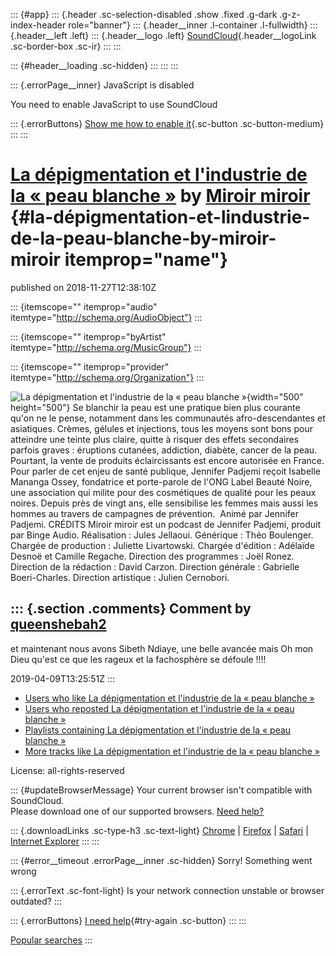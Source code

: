 ::: {#app}
::: {.header .sc-selection-disabled .show .fixed .g-dark .g-z-index-header role="banner"}
::: {.header__inner .l-container .l-fullwidth}
::: {.header__left .left}
::: {.header__logo .left}
[SoundCloud](/ "Home"){.header__logoLink .sc-border-box .sc-ir}
:::
:::

::: {#header__loading .sc-hidden}
:::
:::
:::

::: {.errorPage__inner}
JavaScript is disabled

You need to enable JavaScript to use SoundCloud

::: {.errorButtons}
[Show me how to enable it](http://www.enable-javascript.com/){.sc-button
.sc-button-medium}
:::
:::

[La dépigmentation et l'industrie de la « peau blanche »](/miroir-miroir/la-d-pigmentation-et) by [Miroir miroir](/miroir-miroir) {#la-dépigmentation-et-lindustrie-de-la-peau-blanche-by-miroir-miroir itemprop="name"}
=================================================================================================================================

published on 2018-11-27T12:38:10Z

::: {itemscope="" itemprop="audio" itemtype="http://schema.org/AudioObject"}
:::

::: {itemscope="" itemprop="byArtist" itemtype="http://schema.org/MusicGroup"}
:::

::: {itemscope="" itemprop="provider" itemtype="http://schema.org/Organization"}
:::

![La dépigmentation et l'industrie de la « peau blanche
»](https://i1.sndcdn.com/artworks-000447884523-92del1-t500x500.jpg){width="500"
height="500"} Se blanchir la peau est une pratique bien plus courante
qu'on ne le pense, notamment dans les communautés afro-descendantes et
asiatiques. Crèmes, gélules et injections, tous les moyens sont bons
pour atteindre une teinte plus claire, quitte à risquer des effets
secondaires parfois graves : éruptions cutanées, addiction, diabète,
cancer de la peau. Pourtant, la vente de produits éclaircissants est
encore autorisée en France. Pour parler de cet enjeu de santé publique,
Jennifer Padjemi reçoit Isabelle Mananga Ossey, fondatrice et
porte-parole de l\'ONG Label Beauté Noire, une association qui milite
pour des cosmétiques de qualité pour les peaux noires. Depuis près de
vingt ans, elle sensibilise les femmes mais aussi les hommes au travers
de campagnes de prévention.&nbsp; Animé par Jennifer Padjemi. CRÉDITS
Miroir miroir est un podcast de Jennifer Padjemi, produit par Binge
Audio. Réalisation : Jules Jellaoui. Générique : Théo Boulenger. Chargée
de production : Juliette Livartowski. Chargée d'édition : Adélaïde
Desnoë et Camille Regache. Direction des programmes : Joël Ronez.
Direction de la rédaction : David Carzon. Direction générale : Gabrielle
Boeri-Charles. Direction artistique : Julien Cernobori.

::: {.section .comments}
Comment by [queenshebah2](/queenshebah2)
----------------------------------------

et maintenant nous avons Sibeth Ndiaye, une belle avancée mais Oh mon
Dieu qu\'est ce que les rageux et la fachosphère se défoule !!!!

2019-04-09T13:25:51Z
:::

-   [Users who like La dépigmentation et l'industrie de la « peau
    blanche »](/miroir-miroir/la-d-pigmentation-et/likes)
-   [Users who reposted La dépigmentation et l'industrie de la « peau
    blanche »](/miroir-miroir/la-d-pigmentation-et/reposts)
-   [Playlists containing La dépigmentation et l'industrie de la « peau
    blanche »](/miroir-miroir/la-d-pigmentation-et/sets)
-   [More tracks like La dépigmentation et l'industrie de la « peau
    blanche »](/miroir-miroir/la-d-pigmentation-et/recommended)

License: all-rights-reserved

::: {#updateBrowserMessage}
Your current browser isn\'t compatible with SoundCloud.\
Please download one of our supported browsers. [Need
help?](https://help.soundcloud.com/hc/articles/115003564308-Technical-requirements)

::: {.downloadLinks .sc-type-h3 .sc-text-light}
[Chrome](http://google.com/chrome "Chrome") \|
[Firefox](http://firefox.com "Firefox") \|
[Safari](http://apple.com/safari "Safari") \| [Internet
Explorer](http://windows.microsoft.com/ie "Internet Explorer")
:::
:::

::: {#error__timeout .errorPage__inner .sc-hidden}
Sorry! Something went wrong

::: {.errorText .sc-font-light}
Is your network connection unstable or browser outdated?
:::

::: {.errorButtons}
[I need help](https://help.soundcloud.com){#try-again .sc-button}
:::
:::

[Popular searches](/popular/searches "Popular searches")
:::

